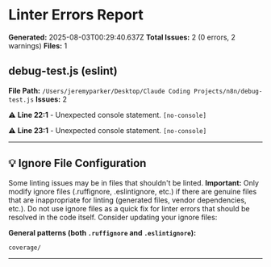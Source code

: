 # Linter Errors Report

**Generated:** 2025-08-03T00:29:40.637Z
**Total Issues:** 2 (0 errors, 2 warnings)
**Files:** 1

## debug-test.js (eslint)

**File Path:** `/Users/jeremyparker/Desktop/Claude Coding Projects/n8n/debug-test.js`
**Issues:** 2

⚠️ **Line 22:1** - Unexpected console statement. `[no-console]`

⚠️ **Line 23:1** - Unexpected console statement. `[no-console]`

---

## 💡 Ignore File Configuration

Some linting issues may be in files that shouldn't be linted. **Important:** Only modify ignore files (.ruffignore, .eslintignore, etc.) if there are genuine files that are inappropriate for linting (generated files, vendor dependencies, etc.). Do not use ignore files as a quick fix for linter errors that should be resolved in the code itself. Consider updating your ignore files:

**General patterns (both `.ruffignore` and `.eslintignore`):**
```
coverage/
```

---

